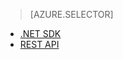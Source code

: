 > [AZURE.SELECTOR]
- [.NET SDK](../articles/media-services-dotnet-connect_programmatically.md)
- [REST API](../articles/media-services-rest-connect_programmatically.md)

<!--HONumber=52-->
